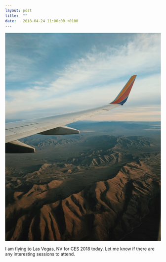 ```yaml
---
layout: post
title:  ""
date:   2018-04-24 11:00:00 +0100
---
```


![Flying to Las Vegas, Nevada](/assets/images/posts/flying-to-las-vegas.jpg)

I am flying to Las Vegas, NV for CES 2018 today. Let me know if there are any interesting sessions to attend.
